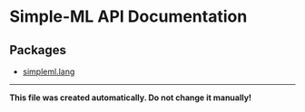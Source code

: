 # Simple-ML API Documentation

## Packages

* [simpleml.lang](./simpleml_lang.md)

----------

**This file was created automatically. Do not change it manually!**
